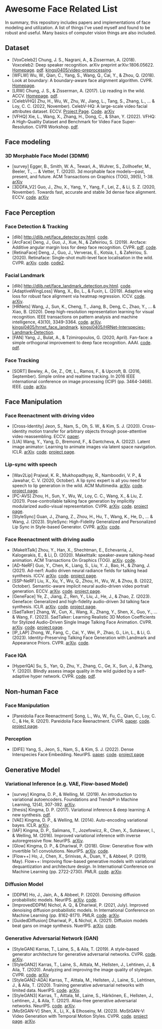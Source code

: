 # Awesome Face Related List
In summary, this repository includes papers and implementations of face modeling and utilization.
A list of things I've used myself and found to be robust and useful.
Many basics of computer vision things are also included.

## Dataset

- [VoxCeleb2] Chung, J. S., Nagrani, A., & Zisserman, A. (2018). Voxceleb2: Deep speaker recognition. arXiv preprint arXiv:1806.05622. [Homepage](https://www.robots.ox.ac.uk/~vgg/data/voxceleb/vox2.html). [pdf](https://www.robots.ox.ac.uk/~vgg/publications/2018/Chung18a/chung18a.pdf). [kingsj0405/video-preprocessing](https://github.com/kingsj0405/video-preprocessing).
- [WFLW] Wu, W., Qian, C., Yang, S., Wang, Q., Cai, Y., & Zhou, Q. (2018). Look at boundary: A boundary-aware face alignment algorithm. CVPR. [Homepage](https://wywu.github.io/projects/LAB/WFLW.html).
- [LRW] Chung, J. S., & Zisserman, A. (2017). Lip reading in the wild. ACCV. [Homepage](https://www.robots.ox.ac.uk/~vgg/data/lip_reading/lrw1.html). [pdf](https://www.robots.ox.ac.uk/~vgg/publications/2016/Chung16/chung16.pdf).
- [CelebVHQ] Zhu, H., Wu, W., Zhu, W., Jiang, L., Tang, S., Zhang, L., ... & Loy, C. C. (2022, November). CelebV-HQ: A large-scale video facial attributes dataset. ECCV. [Project Page](https://celebv-hq.github.io/). [Code](https://github.com/CelebV-HQ/CelebV-HQ). [arXiv](https://arxiv.org/abs/2207.12393)
- [VFHQ] Xie, L., Wang, X., Zhang, H., Dong, C., & Shan, Y. (2022). VFHQ: A High-Quality Dataset and Benchmark for Video Face Super-Resolution. CVPR Workshop. [pdf](https://openaccess.thecvf.com/content/CVPR2022W/NTIRE/papers/Xie_VFHQ_A_High-Quality_Dataset_and_Benchmark_for_Video_Face_Super-Resolution_CVPRW_2022_paper.pdf).

## Face modeling

### 3D Morphable Face Model (3DMM)
- [survey] Egger, B., Smith, W. A., Tewari, A., Wuhrer, S., Zollhoefer, M., Beeler, T., ... & Vetter, T. (2020). 3d morphable face models—past, present, and future. ACM Transactions on Graphics (TOG), 39(5), 1-38. [arXiv](https://arxiv.org/abs/1909.01815)
- [3DDFA_V2] Guo, J., Zhu, X., Yang, Y., Yang, F., Lei, Z., & Li, S. Z. (2020, November). Towards fast, accurate and stable 3d dense face alignment. ECCV. [code](https://github.com/cleardusk/3DDFA_V2). [arXiv](https://arxiv.org/abs/2009.09960)

## Face Perception

### Face Detection & Tracking
- [dlib] http://dlib.net/face_detector.py.html. [code](http://dlib.net/face_detector.py.html).
- [ArcFace] Deng, J., Guo, J., Xue, N., & Zafeiriou, S. (2019). Arcface: Additive angular margin loss for deep face recognition. CVPR. [pdf](https://openaccess.thecvf.com/content_CVPR_2019/papers/Deng_ArcFace_Additive_Angular_Margin_Loss_for_Deep_Face_Recognition_CVPR_2019_paper.pdf). [code](https://github.com/deepinsight/insightface/tree/6b1bc1347798815111212b44334424ff7a9dd1fc/recognition/arcface_torch).
- [RetinaFace] Deng, J., Guo, J., Ververas, E., Kotsia, I., & Zafeiriou, S. (2020). Retinaface: Single-shot multi-level face localisation in the wild. CVPR. [arXiv](https://arxiv.org/abs/1905.00641). [code](https://github.com/deepinsight/insightface/tree/master/detection/retinaface). [code2](https://github.com/ternaus/retinaface).

### Facial Landmark
- [dlib] http://dlib.net/face_landmark_detection.py.html. [code](http://dlib.net/face_landmark_detection.py.html).
- [AdaptiveWingLoss] Wang, X., Bo, L., & Fuxin, L. (2019). Adaptive wing loss for robust face alignment via heatmap regression. ICCV. [code](https://github.com/protossw512/AdaptiveWingLoss). [arXiv](https://arxiv.org/abs/1904.07399).
- [HRNets] Wang, J., Sun, K., Cheng, T., Jiang, B., Deng, C., Zhao, Y., ... & Xiao, B. (2020). Deep high-resolution representation learning for visual recognition. IEEE transactions on pattern analysis and machine intelligence, 43(10), 3349-3364. [code](https://github.com/HRNet/HRNet-Facial-Landmark-Detection). [arXiv](https://arxiv.org/abs/1908.07919). [kingsj0405/hrnet_face_landmark](https://github.com/kingsj0405/hrnet_face_landmark). [kingsj0405/HRNet-Interspecies-Landmark-Detection](https://github.com/kingsj0405/HRNet-Interspecies-Landmark-Detection).
- [FAN] Yang, J., Bulat, A., & Tzimiropoulos, G. (2020, April). Fan-face: a simple orthogonal improvement to deep face recognition. AAAI. [code](https://github.com/1adrianb/face-alignment). [pdf](https://www.adrianbulat.com/downloads/AAAI20/FANFace.pdf).

### Face Tracking
- [SORT] Bewley, A., Ge, Z., Ott, L., Ramos, F., & Upcroft, B. (2016, September). Simple online and realtime tracking. In 2016 IEEE international conference on image processing (ICIP) (pp. 3464-3468). IEEE. [code](https://github.com/abewley/sort). [arXiv](https://arxiv.org/abs/1602.00763).

## Face Manipulation

### Face Reenactment with driving video

- [Cross-Identity] Jeon, S., Nam, S., Oh, S. W., & Kim, S. J. (2020). Cross-identity motion transfer for arbitrary objects through pose-attentive video reassembling. ECCV. [paper](https://www.ecva.net/papers/eccv_2020/papers_ECCV/papers/123690290.pdf).
- [LIA] Wang, Y., Yang, D., Bremond, F., & Dantcheva, A. (2022). Latent image animator: Learning to animate images via latent space navigation. ICLR. [arXiv](https://arxiv.org/abs/2203.09043). [code](https://github.com/wyhsirius/LIA). [project page](https://wyhsirius.github.io/LIA-project/).

### Lip-sync with speech

- [Wav2Lip] Prajwal, K. R., Mukhopadhyay, R., Namboodiri, V. P., & Jawahar, C. V. (2020, October). A lip sync expert is all you need for speech to lip generation in the wild. ACM Multimedia. [arXiv](https://arxiv.org/abs/2008.10010). [code](https://github.com/Rudrabha/Wav2Lip). [project page](http://bhaasha.iiit.ac.in/lipsync/).
- [PC-AVS] Zhou, H., Sun, Y., Wu, W., Loy, C. C., Wang, X., & Liu, Z. (2021). Pose-controllable talking face generation by implicitly modularized audio-visual representation. CVPR. [arXiv](https://arxiv.org/abs/2104.11116). [code](https://github.com/Hangz-nju-cuhk/Talking-Face_PC-AVS). [project page](https://hangz-nju-cuhk.github.io/projects/PC-AVS).
- [StyleSync] Guan, J., Zhang, Z., Zhou, H., Hu, T., Wang, K., He, D., ... & Wang, J. (2023). StyleSync: High-Fidelity Generalized and Personalized Lip Sync in Style-based Generator. CVPR. [arXiv](https://arxiv.org/abs/2305.05445). [code](https://github.com/guanjz20/StyleSync).

### Face Reenactment with driving audio

- [MakeItTalk] Zhou, Y., Han, X., Shechtman, E., Echevarria, J., Kalogerakis, E., & Li, D. (2020). Makelttalk: speaker-aware talking-head animation. ACM Transactions On Graphics (TOG). [arXiv](https://arxiv.org/abs/2004.12992). [code](https://github.com/yzhou359/MakeItTalk).
- [AD-NeRF] Guo, Y., Chen, K., Liang, S., Liu, Y. J., Bao, H., & Zhang, J. (2021). Ad-nerf: Audio driven neural radiance fields for talking head synthesis. ICCV. [arXiv](https://arxiv.org/abs/2103.11078). [code](https://github.com/YudongGuo/AD-NeRF). [project page](https://yudongguo.github.io/ADNeRF/).
- [SSP-NeRF] Liu, X., Xu, Y., Wu, Q., Zhou, H., Wu, W., & Zhou, B. (2022, October). Semantic-aware implicit neural audio-driven video portrait generation. ECCV. [arXiv](https://arxiv.org/abs/2201.07786). [code](https://github.com/alvinliu0/SSP-NeRF). [project page](https://alvinliu0.github.io/projects/SSP-NeRF).
- [GeneFace] Ye, Z., Jiang, Z., Ren, Y., Liu, J., He, J., & Zhao, Z. (2023). Geneface: Generalized and high-fidelity audio-driven 3d talking face synthesis. ICLR. [arXiv](https://arxiv.org/abs/2301.13430). [code](https://github.com/yerfor/GeneFace). [project page](https://geneface.github.io/).
- [SadTalker] Zhang, W., Cun, X., Wang, X., Zhang, Y., Shen, X., Guo, Y., ... & Wang, F. (2023). SadTalker: Learning Realistic 3D Motion Coefficients for Stylized Audio-Driven Single Image Talking Face Animation. CVPR. [arXiv](https://arxiv.org/abs/2211.12194). [code](https://github.com/OpenTalker/SadTalker). [project page](https://sadtalker.github.io/).
- [IP_LAP] Zhong, W., Fang, C., Cai, Y., Wei, P., Zhao, G., Lin, L., & Li, G. (2023). Identity-Preserving Talking Face Generation with Landmark and Appearance Priors. CVPR. [arXiv](https://arxiv.org/abs/2305.08293). [code](https://github.com/Weizhi-Zhong/IP_LAP).

### Face IQA

- [HyperIQA] Su, S., Yan, Q., Zhu, Y., Zhang, C., Ge, X., Sun, J., & Zhang, Y. (2020). Blindly assess image quality in the wild guided by a self-adaptive hyper network. CVPR. [code](https://github.com/SSL92/hyperIQA). [pdf](https://openaccess.thecvf.com/content_CVPR_2020/papers/Su_Blindly_Assess_Image_Quality_in_the_Wild_Guided_by_a_CVPR_2020_paper.pdf).

## Non-human Face

### Face Manipulation

- [Pareidolia Face Reenactment] Song, L., Wu, W., Fu, C., Qian, C., Loy, C. C., & He, R. (2021). Pareidolia Face Reenactment. CVPR. [paper](https://openaccess.thecvf.com/content/CVPR2021/papers/Song_Pareidolia_Face_Reenactment_CVPR_2021_paper.pdf). [code](https://github.com/Linsen13/EverythingTalking). [project page](https://wywu.github.io/projects/ETT/ETT.html).

### Perception

- [DIFE] Yang, S., Jeon, S., Nam, S., & Kim, S. J. (2022). Dense Interspecies Face Embedding. NeurIPS. [paper](https://proceedings.neurips.cc/paper_files/paper/2022/file/d71a4a6c796cacd9b8a298589943cdf3-Paper-Conference.pdf). [code](https://github.com/kingsj0405/DIFE). [project page](https://yangspace.co.kr/dife/)

## Generative Model

### Variational Inference (e.g. VAE, Flow-based Model)
- [survey] Kingma, D. P., & Welling, M. (2019). An introduction to variational autoencoders. Foundations and Trends® in Machine Learning, 12(4), 307-392. [arXiv](https://arxiv.org/abs/1906.02691).
- [thesis] Kingma, D. P. (2017). Variational inference & deep learning: A new synthesis. [pdf](https://pure.uva.nl/ws/files/17891313/Thesis.pdf).
- [VAE] Kingma, D. P., & Welling, M. (2014). Auto-encoding variational bayes. ICLR. [arXiv](https://arxiv.org/abs/1312.6114).
- [IAF] Kingma, D. P., Salimans, T., Jozefowicz, R., Chen, X., Sutskever, I., & Welling, M. (2016). Improved variational inference with inverse autoregressive flow. NeurIPS. [arXiv](https://arxiv.org/abs/1606.04934). 
- [Glow] Kingma, D. P., & Dhariwal, P. (2018). Glow: Generative flow with invertible 1x1 convolutions. NeurIPS. [arXiv](https://arxiv.org/abs/1807.03039). [code](https://github.com/openai/glow).
- [Flow++] Ho, J., Chen, X., Srinivas, A., Duan, Y., & Abbeel, P. (2019, May). Flow++: Improving flow-based generative models with variational dequantization and architecture design. In International Conference on Machine Learning (pp. 2722-2730). PMLR. [code](https://github.com/aravindsrinivas/flowpp). [arXiv](https://arxiv.org/abs/1902.00275).

### Diffusion Model
- [DDPM] Ho, J., Jain, A., & Abbeel, P. (2020). Denoising diffusion probabilistic models. NeurIPS. [arXiv](https://arxiv.org/abs/2006.11239). [code](https://github.com/hojonathanho/diffusion).
- [ImprovedDDPM] Nichol, A. Q., & Dhariwal, P. (2021, July). Improved denoising diffusion probabilistic models. In International Conference on Machine Learning (pp. 8162-8171). PMLR. [code](https://github.com/openai/improved-diffusion). [arXiv](https://arxiv.org/abs/2102.09672).
- [GuidedDiffusion] Dhariwal, P., & Nichol, A. (2021). Diffusion models beat gans on image synthesis. NuerIPS. [arXiv](https://arxiv.org/abs/2105.05233). [code](https://github.com/openai/guided-diffusion).

### Generative Adversarial Network (GAN)
- [StyleGAN] Karras, T., Laine, S., & Aila, T. (2019). A style-based generator architecture for generative adversarial networks. CVPR. [code](https://github.com/NVlabs/stylegan). [arXiv](https://arxiv.org/abs/1812.04948).
- [StyleGAN2] Karras, T., Laine, S., Aittala, M., Hellsten, J., Lehtinen, J., & Aila, T. (2020). Analyzing and improving the image quality of stylegan. CVPR. [code](https://github.com/NVlabs/stylegan2). [arXiv](https://arxiv.org/abs/1912.04958)
- [StyleGAN2-ADA] Karras, T., Aittala, M., Hellsten, J., Laine, S., Lehtinen, J., & Aila, T. (2020). Training generative adversarial networks with limited data. NuerIPS. [code](https://github.com/NVlabs/stylegan2-ada-pytorch). [arXiv](https://arxiv.org/abs/2006.06676).
- [StyleGAN3] Karras, T., Aittala, M., Laine, S., Härkönen, E., Hellsten, J., Lehtinen, J., & Aila, T. (2021). Alias-free generative adversarial networks. NeurIPS. [code](https://github.com/NVlabs/stylegan3). [arXiv](https://arxiv.org/abs/2106.12423).
- [MoStGAN-V] Shen, X., Li, X., & Elhoseiny, M. (2023). MoStGAN-V: Video Generation with Temporal Motion Styles. CVPR. [code](https://github.com/xiaoqian-shen/MoStGAN-V). [project page](https://xiaoqian-shen.github.io/MoStGAN-V/). [arXiv](https://arxiv.org/abs/2304.02777).

